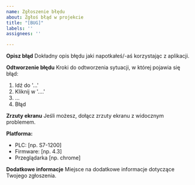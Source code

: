 ```yaml
---
name: Zgłoszenie błędu
about: Zgłoś błąd w projekcie
title: "[BUG]"
labels: ''
assignees: ''

---
```


**Opisz błąd**
Dokładny opis błędu jaki napotkałeś/-aś korzystając z aplikacji.

**Odtworzenie błędu**
Kroki do odtworzenia sytuacji, w której pojawia się błąd:
1. Idź do '...'
2. Kliknij w '....'
3. ...
4. Błąd

**Zrzuty ekranu**
Jeśli możesz, dołącz zrzuty ekranu z widocznym problemem.

**Platforma:**
 - PLC: [np. S7-1200]
 - Firmware: [np. 4.3]
 - Przeglądarka [np. chrome]

**Dodatkowe informacje**
Miejsce na dodatkowe informacje dotyczące Twojego zgłoszenia.
